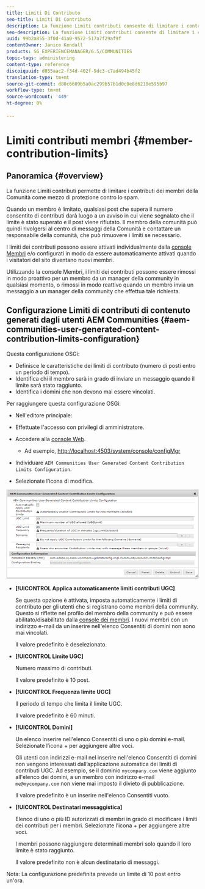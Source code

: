 ```yaml
---
title: Limiti Di Contributo
seo-title: Limiti Di Contributo
description: La funzione Limiti contributi consente di limitare i contributi per la protezione contro lo spam
seo-description: La funzione Limiti contributi consente di limitare i contributi per la protezione contro lo spam
uuid: 99b2a855-3f0d-41a0-9572-517a7f29af9f
contentOwner: Janice Kendall
products: SG_EXPERIENCEMANAGER/6.5/COMMUNITIES
topic-tags: administering
content-type: reference
discoiquuid: d855aac2-f34d-402f-9dc3-c7ad494b45f2
translation-type: tm+mt
source-git-commit: d80c6609b5a0ac299b57b1d0c0e8d6210e595b97
workflow-type: tm+mt
source-wordcount: '449'
ht-degree: 0%

---
```



# Limiti contributi membri {#member-contribution-limits}

## Panoramica {#overview}

La funzione Limiti contributi permette di limitare i contributi dei membri della Comunità come mezzo di protezione contro lo spam.

Quando un membro è limitato, qualsiasi post che supera il numero consentito di contributi darà luogo a un avviso in cui viene segnalato che il limite è stato superato e il post viene rifiutato. Il membro della comunità può quindi rivolgersi al centro di messaggi della Comunità e contattare un responsabile della comunità, che può rimuovere i limiti se necessario.

I limiti dei contributi possono essere attivati individualmente dalla [console Membri](members.md) e/o configurati in modo da essere automaticamente attivati quando i visitatori del sito diventano nuovi membri.

Utilizzando la console Membri, i limiti dei contributi possono essere rimossi in modo proattivo per un membro da un manager della community in qualsiasi momento, o rimossi in modo reattivo quando un membro invia un messaggio a un manager della community che effettua tale richiesta.

##  Configurazione Limiti di contributi di contenuto generati dagli utenti AEM Communities {#aem-communities-user-generated-content-contribution-limits-configuration}

Questa configurazione OSGi:

* Definisce le caratteristiche dei limiti di contributo (numero di posti entro un periodo di tempo).
* Identifica chi il membro sarà in grado di inviare un messaggio quando il limite sarà stato raggiunto.
* Identifica i domini che non devono mai essere vincolati.

Per raggiungere questa configurazione OSGi:

* Nell&#39;editore principale:
* Effettuate l&#39;accesso con privilegi di amministratore.
* Accedere alla [console Web](../../help/sites-deploying/configuring-osgi.md).

   * Ad esempio, [http://localhost:4503/system/console/configMgr](http://localhost:4503/system/console/configMgr)

* Individuare `AEM Communities User Generated Content Contribution Limits Configuration`.
* Selezionate l’icona di modifica.

![configure-limits](assets/configure-limits.png)

* **[!UICONTROL Applica automaticamente limiti contributi UGC]**

   Se questa opzione è attivata, imposta automaticamente i limiti di contributo per gli utenti che si registrano come membri della community. Questo si riflette nel profilo del membro della community e può essere abilitato/disabilitato dalla [console dei membri](members.md). I nuovi membri con un indirizzo e-mail da un  inserire nell&#39;elenco Consentiti di domini non sono mai vincolati.

   Il valore predefinito è deselezionato.

* **[!UICONTROL Limite UGC]**

   Numero massimo di contributi.

   Il valore predefinito è 10 post.

* **[!UICONTROL Frequenza limite UGC]**

   Il periodo di tempo che limita il limite UGC.

   Il valore predefinito è 60 minuti.

* **[!UICONTROL Domini]**

   Un  elenco inserire nell&#39;elenco Consentiti di uno o più domini e-mail. Selezionate l’icona + per aggiungere altre voci.

   Gli utenti con indirizzi e-mail nel inserire nell&#39;elenco Consentiti  di domini non vengono interessati dall’applicazione automatica dei limiti di contributi UGC. Ad esempio, se il dominio `mycompany.com` viene aggiunto all&#39;elenco dei domini, a un membro con indirizzo e-mail `me@mycompany.com` non viene mai imposto il divieto di pubblicazione.

   Il valore predefinito è un inserire nell&#39;elenco Consentiti  vuoto.

* **[!UICONTROL Destinatari messaggistica]**

   Elenco di uno o più ID autorizzati di membri in grado di modificare i limiti dei contributi per i membri. Selezionate l’icona + per aggiungere altre voci.

   I membri possono raggiungere determinati membri solo quando il loro limite è stato raggiunto.

   Il valore predefinito non è alcun destinatario di messaggi.

Nota: La configurazione predefinita prevede un limite di 10 post entro un&#39;ora.
